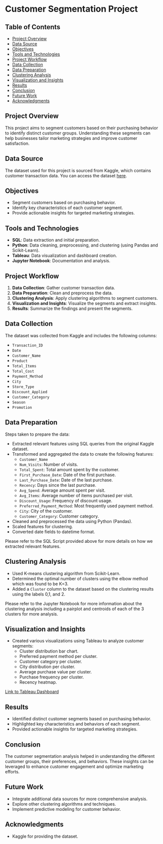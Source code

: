 # Customer Segmentation Project

## Table of Contents
- [Project Overview](#project-overview)
- [Data Source](#data-source)
- [Objectives](#objectives)
- [Tools and Technologies](#tools-and-technologies)
- [Project Workflow](#project-workflow)
- [Data Collection](#data-collection)
- [Data Preparation](#data-preparation)
- [Clustering Analysis](#clustering-analysis)
- [Visualization and Insights](#visualization-and-insights)
- [Results](#results)
- [Conclusion](#conclusion)
- [Future Work](#future-work)
- [Acknowledgments](#acknowledgments)

## Project Overview
This project aims to segment customers based on their purchasing behavior to identify distinct customer groups. Understanding these segments can help businesses tailor marketing strategies and improve customer satisfaction.

## Data Source
The dataset used for this project is sourced from Kaggle, which contains customer transaction data. You can access the dataset [here](https://www.kaggle.com/datasets/prasad22/retail-transactions-dataset).

## Objectives
- Segment customers based on purchasing behavior.
- Identify key characteristics of each customer segment.
- Provide actionable insights for targeted marketing strategies.

## Tools and Technologies
- **SQL**: Data extraction and initial preparation.
- **Python**: Data cleaning, preprocessing, and clustering (using Pandas and Scikit-Learn).
- **Tableau**: Data visualization and dashboard creation.
- **Jupyter Notebook**: Documentation and analysis.

## Project Workflow
1. **Data Collection**: Gather customer transaction data.
2. **Data Preparation**: Clean and preprocess the data.
3. **Clustering Analysis**: Apply clustering algorithms to segment customers.
4. **Visualization and Insights**: Visualize the segments and extract insights.
5. **Results**: Summarize the findings and present the segments.

## Data Collection
The dataset was collected from Kaggle and includes the following columns:
- `Transaction_ID`
- `Date`
- `Customer_Name`
- `Product`
- `Total_Items`
- `Total_Cost`
- `Payment_Method`
- `City`
- `Store_Type`
- `Discount_Applied`
- `Customer_Category`
- `Season`
- `Promotion`

## Data Preparation
Steps taken to prepare the data:
- Extracted relevant features using SQL queries from the original Kaggle dataset.
- Transformed and aggregated the data to create the following features:
  - `Customer_Name`
  - `Num_Visits`: Number of visits.
  - `Total_Spent`: Total amount spent by the customer.
  - `First_Purchase_Date`: Date of the first purchase.
  - `Last_Purchase_Date`: Date of the last purchase.
  - `Recency`: Days since the last purchase.
  - `Avg_Spend`: Average amount spent per visit.
  - `Avg_Items`: Average number of items purchased per visit.
  - `Discount_Usage`: Frequency of discount usage.
  - `Preferred_Payment_Method`: Most frequently used payment method.
  - `City`: City of the customer.
  - `Customer_Category`: Customer category.
- Cleaned and preprocessed the data using Python (Pandas).
- Scaled features for clustering.
- Converted date fields to datetime format.

Please refer to the SQL Script provided above for more details on how we extracted relevant features.

## Clustering Analysis
- Used K-means clustering algorithm from Scikit-Learn.
- Determined the optimal number of clusters using the elbow method which was found to be K=3.
- Added a `Cluster` column to the dataset based on the clustering results using the labels 0,1, and 2.

Please refer to the Jupyter Notebook for more information about the clustering analysis including a pairplot and centroids of each of the 3 clusters for more analysis.

## Visualization and Insights
- Created various visualizations using Tableau to analyze customer segments:
  - Cluster distribution bar chart.
  - Preferred payment method per cluster.
  - Customer category per cluster.
  - City distribution per cluster.
  - Average purchase value per cluster.
  - Purchase frequency per cluster.
  - Recency heatmap.
 
[Link to Tableau Dashboard](https://public.tableau.com/app/profile/daniel.lam7659/viz/CustomerSegmentationDashboard_17173973617210/ClusterAnalysis)

## Results
- Identified distinct customer segments based on purchasing behavior.
- Highlighted key characteristics and behaviors of each segment.
- Provided actionable insights for targeted marketing strategies.

## Conclusion
The customer segmentation analysis helped in understanding the different customer groups, their preferences, and behaviors. These insights can be leveraged to enhance customer engagement and optimize marketing efforts.
<!-- 
## How to Run the Project
You can run this project directly on GitHub by following these steps:

1. **Clone the repository**:
   - Click the "Code" button on the repository page and select "Open with GitHub Desktop" or copy the URL to clone it using your preferred method.

2. **GitHub Codespaces**:
   - If you have access to GitHub Codespaces, you can open this project in a codespace by clicking the "Code" button and selecting "Open with Codespaces".

3. **Run Jupyter Notebooks**:
   - Navigate to the `notebooks` directory (if available) and open the Jupyter notebooks using the GitHub interface or GitHub Actions to run the notebooks automatically.

4. **Using GitHub Actions**:
   - If the repository includes GitHub Actions workflows, they can automate parts of the process. You can trigger these workflows from the "Actions" tab on the repository page.
-->
## Future Work
- Integrate additional data sources for more comprehensive analysis.
- Explore other clustering algorithms and techniques.
- Implement predictive modeling for customer behavior.

## Acknowledgments
- Kaggle for providing the dataset.
